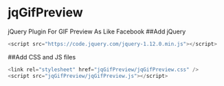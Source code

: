 # jqGifPreview
jQuery Plugin For GIF Preview As Like Facebook
##Add jQuery 
```js
<script src="https://code.jquery.com/jquery-1.12.0.min.js"></script>
```
##Add CSS and JS files
```js
<link rel="stylesheet" href="jqGifPreview/jqGifPreview.css" />
<script src="jqGifPreview/jqGifPreview.js"></script>
```
